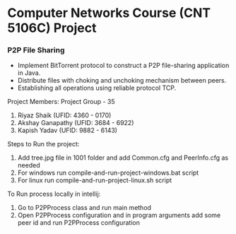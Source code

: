 # Computer Networks Course (CNT 5106C) Project 
### P2P File Sharing

- Implement BitTorrent protocol to construct a P2P file-sharing application in Java. 
- Distribute files with choking and unchoking mechanism between peers. 
- Establishing all operations using reliable protocol TCP.

Project Members:
Project Group - 35
1. Riyaz Shaik (UFID: 4360 - 0170)
2. Akshay Ganapathy (UFID: 3684 - 6922)
3. Kapish Yadav (UFID: 9882 - 6143)

Steps to Run the project:
1. Add tree.jpg file in 1001 folder and add Common.cfg and PeerInfo.cfg as needed 
1. For windows run compile-and-run-project-windows.bat script
2. For linux run compile-and-run-project-linux.sh script

To Run process locally in intellij:
1. Go to P2PProcess class and run main method
2. Open P2PProcess configuration and in program arguments add some peer id 
   and run P2PProcess configuration

